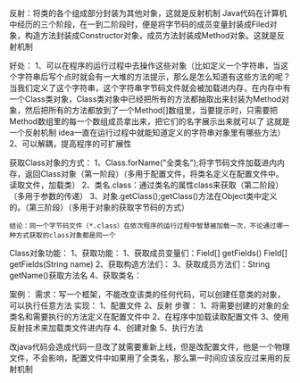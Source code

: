 反射：将类的各个组成部分封装为其他对象，这就是反射机制
Java代码在计算机中经历的三个阶段，在一到二阶段时，便是将字节码的成员变量封装成Filed对象，构造方法封装成Constructor对象，成员方法封装成Method对象。这就是反射机制

好处：
	1、可以在程序的运行过程中去操作这些对象（比如定义一个字符串，当这个字符串后写个点时就会有一大堆的方法提示，那么是怎么知道有这些方法的呢？  当我们定义了这个字符串，这个字符串字节码文件就会被加载进内存，在内存中有一个Class类对象，Class类对象中已经把所有的方法都抽取出来封装为Method对象，然后把所有的方法都放到了一个Method[]数组里，当要提示时，只需要把Method数组里的每一个数组成员拿出来，把它们的名字展示出来就可以了    这就是一个反射机制  idea一直在运行过程中就能知道定义的字符串对象里有哪些方法）
	2、可以解耦，提高程序的可扩展性


获取Class对象的方式：
	1、Class.forName("全类名");将字节码文件加载进内内存，返回Class对象（第一阶段）（多用于配置文件，将类名定义在配置文件中。读取文件，加载类）
	2、类名.class：通过类名的属性class来获取（第二阶段）（多用于参数的传递）
	3、对象.getClass();getClass()方法在Object类中定义的。（第三阶段）（多用于对象的获取字节码的方式）

	结论：同一个字节码文件（*.class）在依次程序的运行过程中智慧被加载一次，不论通过哪一种方式获取的class对象都是同一个


Class对象功能：
	1、获取功能：
		1、获取成员变量们：Field[] getFields()  Field[] getFields(String name)
		2、获取构造方法们：
		3、获取成员方法们：String getName()获取方法名
		4、获取类名：


案例：
	需求：写一个框架，不能改变该类的任何代码，可以创建任意类的对象，可以执行任意方法
	实现：
		1、配置文件
		2、反射
	步骤：
		1、将需要创建的对象的全类名和需要执行的方法定义在配置文件中
		2、在程序中加载读取配置文件
		3、使用反射技术来加载类文件进内存
		4、创建对象
		5、执行方法
	

改java代码会造成代码一旦改了就需要重新上线，但是改配置文件，他是一个物理文件，不会影响，配置文件中如果用了全类名，那么第一时间应该反应过来用的反射机制